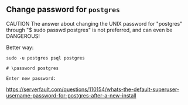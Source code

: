 ## Change password for `postgres`

CAUTION The answer about changing the UNIX password for "postgres" through "$ sudo passwd postgres" is not preferred, and can even be DANGEROUS!

Better way:  
```
sudo -u postgres psql postgres

# \password postgres

Enter new password: 
```

https://serverfault.com/questions/110154/whats-the-default-superuser-username-password-for-postgres-after-a-new-install  
